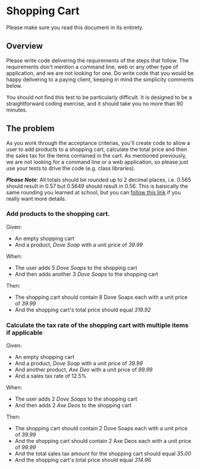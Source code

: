 # Shopping Cart

Please make sure you read this document in its entirety.

## Overview
Please write code delivering the requirements of the steps that follow. The requirements don't mention a command line, web or any other type of application, and we are not looking for one. Do write code that you would be happy delivering to a paying client, keeping in mind the simplicity comments below.

You should not find this test to be particularly difficult. It is designed to be a straightforward coding exercise, and it should take you no more than 90 minutes.

## The problem

As you work through the acceptance criterias, you'll create code to allow a user to add products to a shopping cart,  calculate the total price and then the sales tax for the items contained in the cart. As mentioned previously, we are not looking for a command line or a web application, so please just use your tests to drive the code (e.g. class libraries).

***Please Note***: All totals should be rounded up to 2 decimal places, i.e. 0.565 should result in 0.57 but 0.5649 should result in 0.56.  This is baisically the same rounding you learned at school, but you can [follow this link](http://www.clivemaxfield.com/diycalculator/sp-round.shtml#A3) if you really want more details.

### Add products to the shopping cart.

Given:
*	An empty shopping cart
*	And a product, _Dove Soap_ with a unit price of _39.99_

When:
*	The user adds 5 _Dove Soaps_ to the shopping cart
*	And then adds another 3 _Dove Soaps_ to the shopping cart

Then:
*	The shopping cart should contain 8 Dove Soaps each with a unit price of _39.99_
*	And the shopping cart's total price should equal _319.92_


### Calculate the tax rate of the shopping cart with multiple items if applicable

Given:
*	An empty shopping cart
*	And a product, _Dove Soap_ with a unit price of _39.99_
*	And another product, _Axe Deo_ with a unit price of _99.99_
* And a sales tax rate of 12.5%

When:
*	The user adds 2 _Dove Soaps_ to the shopping cart
*	And then adds 2 _Axe Deos_ to the shopping cart

Then:
*	The shopping cart should contain 2 Dove Soaps each with a unit price of _39.99_
*	And the shopping cart should contain 2 Axe Deos each with a unit price of _99.99_
*   And the total sales tax amount for the shopping cart should equal _35.00_
*	And the shopping cart's total price should equal _314.96_
